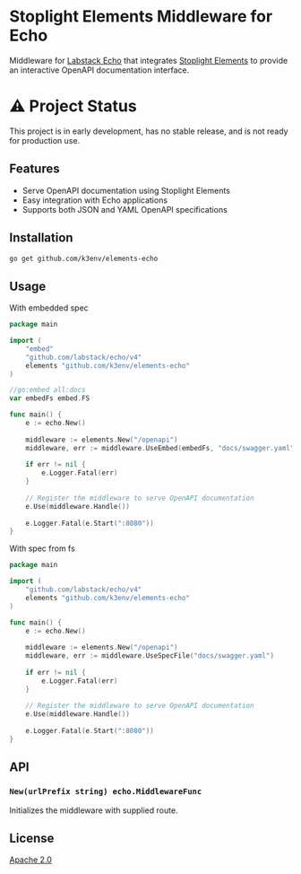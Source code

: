 # Stoplight Elements Middleware for Echo

Middleware for [Labstack Echo](https://github.com/labstack/echo) that integrates [Stoplight Elements](https://github.com/stoplightio/elements) to provide an interactive OpenAPI documentation interface.

# ⚠️ Project Status

This project is in early development, has no stable release, and is not ready for production use.

## Features
- Serve OpenAPI documentation using Stoplight Elements
- Easy integration with Echo applications
- Supports both JSON and YAML OpenAPI specifications

## Installation

```bash
go get github.com/k3env/elements-echo
```

## Usage

With embedded spec

```go
package main

import (
	"embed"
	"github.com/labstack/echo/v4"
	elements "github.com/k3env/elements-echo"
)

//go:embed all:docs
var embedFs embed.FS

func main() {
	e := echo.New()
	
	middleware := elements.New("/openapi")
	middleware, err := middleware.UseEmbed(embedFs, "docs/swagger.yaml")
	
	if err != nil {
		e.Logger.Fatal(err)
    }
	
	// Register the middleware to serve OpenAPI documentation
	e.Use(middleware.Handle())
	
	e.Logger.Fatal(e.Start(":8080"))
}
```

With spec from fs

```go
package main

import (
	"github.com/labstack/echo/v4"
	elements "github.com/k3env/elements-echo"
)

func main() {
	e := echo.New()
	
	middleware := elements.New("/openapi")
	middleware, err := middleware.UseSpecFile("docs/swagger.yaml")
	
	if err != nil {
		e.Logger.Fatal(err)
    }
	
	// Register the middleware to serve OpenAPI documentation
	e.Use(middleware.Handle())
	
	e.Logger.Fatal(e.Start(":8080"))
}
```

## API

### `New(urlPrefix string) echo.MiddlewareFunc`
Initializes the middleware with supplied route.

## License

[Apache 2.0](LICENSE)


